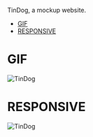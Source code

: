 TinDog, a mockup website.

* [GIF](#GIF)
* [RESPONSIVE](#RESPONSIVE)

# GIF
<img alt="TinDog" src="./images/TinDog.gif" />





# RESPONSIVE
<img alt="TinDog" src="./images/TinDogMobile.gif" />
